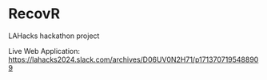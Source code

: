 # RecovR
LAHacks hackathon project

Live Web Application: https://lahacks2024.slack.com/archives/D06UV0N2H71/p1713707195488909
